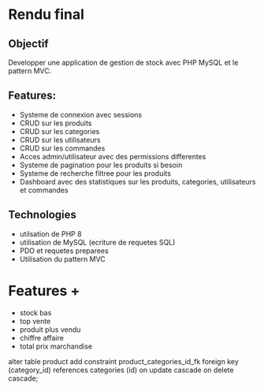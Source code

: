 # Rendu final

## Objectif

Developper une application de gestion de stock avec PHP MySQL et le pattern MVC.

## Features:

- Systeme de connexion avec sessions
- CRUD sur les produits
- CRUD sur les categories
- CRUD sur les utilisateurs
- CRUD sur les commandes
- Acces admin/utilisateur avec des permissions differentes
- Systeme de pagination pour les produits si besoin
- Systeme de recherche filtree pour les produits
- Dashboard avec des statistiques sur les produits, categories, utilisateurs et commandes

## Technologies

- utilsation de PHP 8
- utilisation de MySQL (ecriture de requetes SQL)
- PDO et requetes preparees
- Utilisation du pattern MVC

# Features +

- stock bas
- top vente
- produit plus vendu
- chiffre affaire
- total prix marchandise


alter table product
    add constraint product_categories_id_fk
        foreign key (category_id) references categories (id)
            on update cascade on delete cascade;

